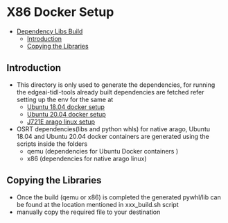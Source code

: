 # X86 Docker Setup
- [Dependency Libs Build](#x86-docker-setups)
  - [Introduction](#introduction)
  - [Copying the Libraries](#copying-the-libraries)



## Introduction

   - This directory is only used to generate the dependencies, for running the edgeai-tidl-tools already built dependencies are fetched refer setting up the env for the same at
      - [Ubuntu 18.04 docker setup](../ubuntu_18.04/README.md) 
      - [Ubuntu 20.04 docker setup](../ubuntu_20.04/README.md) 
      - [J721E arago linux setup](../J721E/README.md) 
   - OSRT dependencies(libs and python whls) for native arago, Ubuntu 18.04 and Ubuntu 20.04 docker containers are generated using the scripts inside the folders
      - qemu (dependencies for Ubuntu Docker containers )
      - x86 (dependencies for native arago linux)



## Copying the Libraries
- Once the build (qemu or x86) is completed the generated pywhl/lib can be found at the location mentioned in xxx_build.sh script
- manually copy the required file to your destination 

  